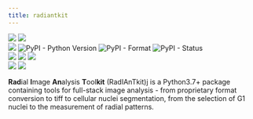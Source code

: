 ```yaml
---
title: radiantkit
---
```


![](https://img.shields.io/librariesio/github/ggirelli/radiantkit.svg?style=flat) ![](https://img.shields.io/github/license/ggirelli/radiantkit.svg?style=flat)  
![](https://github.com/ggirelli/radiantkit/workflows/Python%20package/badge.svg?branch=main&event=push) ![PyPI - Python Version](https://img.shields.io/pypi/pyversions/radiantkit) ![PyPI - Format](https://img.shields.io/pypi/format/radiantkit) ![PyPI - Status](https://img.shields.io/pypi/status/radiantkit)  
![](https://img.shields.io/github/release/ggirelli/radiantkit.svg?style=flat) ![](https://img.shields.io/github/release-date/ggirelli/radiantkit.svg?style=flat) ![](https://img.shields.io/github/languages/code-size/ggirelli/radiantkit.svg?style=flat)  
![](https://img.shields.io/github/watchers/ggirelli/radiantkit.svg?label=Watch&style=social) ![](https://img.shields.io/github/stars/ggirelli/radiantkit.svg?style=social)

**Rad**ial **I**mage **An**alysis **T**ool**kit** (RadIAnTkit)j is a Python3.7+ package containing tools for full-stack image analysis - from proprietary format conversion to tiff to cellular nuclei segmentation, from the selection of G1 nuclei to the measurement of radial patterns.